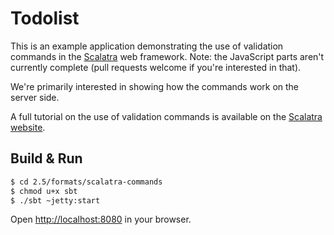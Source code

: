 # Todolist #

This is an example application demonstrating the use of validation commands
in the [Scalatra](http://scalatra.org) web framework. Note: the JavaScript parts
aren't currently complete (pull requests welcome if you're interested in that).

We're primarily interested in showing how the commands work on the server side.

A full tutorial on the use of validation commands is available on the
[Scalatra website](http://scalatra.org/guides/2.6/formats/forms.html).

## Build & Run ##

```sh
$ cd 2.5/formats/scalatra-commands
$ chmod u+x sbt
$ ./sbt ~jetty:start
```

Open [http://localhost:8080](http://localhost:8080) in your browser.
